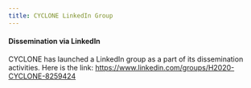 ```yaml
---
title: CYCLONE LinkedIn Group
---
```

#### Dissemination via LinkedIn

CYCLONE has launched a LinkedIn group as a part of its dissemination activities. Here is the link:
<https://www.linkedin.com/groups/H2020-CYCLONE-8259424>


